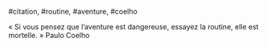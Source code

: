 #citation, #routine, #aventure, #coelho

« Si vous pensez que l’aventure est dangereuse, essayez la routine, elle est mortelle. » Paulo Coelho